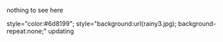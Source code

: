 nothing to see here

style="color:#6d8199";
style="background:url(rainy3.jpg); background-repeat:none;"
updating
